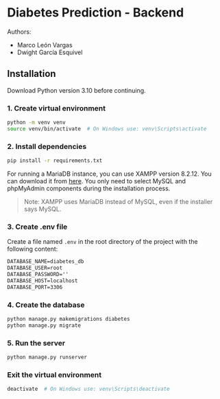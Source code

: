 # Diabetes Prediction - Backend

Authors:
- Marco León Vargas
- Dwight García Esquivel

## Installation

Download Python version 3.10 before continuing.

### 1. Create virtual environment

```bash
python -m venv venv
source venv/bin/activate  # On Windows use: venv\Scripts\activate
```

### 2. Install dependencies

```bash
pip install -r requirements.txt
```

For running a MariaDB instance, you can use XAMPP version 8.2.12. You can download it from [here](https://www.apachefriends.org/download.html). You only need to select MySQL and phpMyAdmin components during the installation process.

> Note: XAMPP uses MariaDB instead of MySQL, even if the installer says MySQL.

### 3. Create .env file

Create a file named `.env` in the root directory of the project with the following content:

```txt
DATABASE_NAME=diabetes_db
DATABASE_USER=root
DATABASE_PASSWORD=''
DATABASE_HOST=localhost
DATABASE_PORT=3306
```


### 4. Create the database

```bash
python manage.py makemigrations diabetes
python manage.py migrate
```

### 5. Run the server

```bash
python manage.py runserver
```


### Exit the virtual environment

```bash
deactivate  # On Windows use: venv\Scripts\deactivate
```